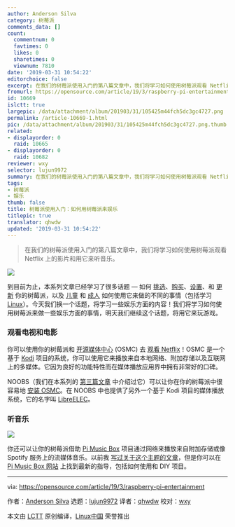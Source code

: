 ```yaml
---
author: Anderson Silva
category: 树莓派
comments_data: []
count:
  commentnum: 0
  favtimes: 0
  likes: 0
  sharetimes: 0
  viewnum: 7810
date: '2019-03-31 10:54:22'
editorchoice: false
excerpt: 在我们的树莓派使用入门的第八篇文章中，我们将学习如何使用树莓派观看 Netflix 上的影片和用它来听音乐。
fromurl: https://opensource.com/article/19/3/raspberry-pi-entertainment
id: 10669
islctt: true
largepic: /data/attachment/album/201903/31/105425m44fch5dc3gc4727.png
permalink: /article-10669-1.html
pic: /data/attachment/album/201903/31/105425m44fch5dc3gc4727.png.thumb.jpg
related:
- displayorder: 0
  raid: 10665
- displayorder: 0
  raid: 10682
reviewer: wxy
selector: lujun9972
summary: 在我们的树莓派使用入门的第八篇文章中，我们将学习如何使用树莓派观看 Netflix 上的影片和用它来听音乐。
tags:
- 树莓派
- 娱乐
thumb: false
title: 树莓派使用入门：如何用树莓派来娱乐
titlepic: true
translator: qhwdw
updated: '2019-03-31 10:54:22'
---
```



> 
> 在我们的树莓派使用入门的第八篇文章中，我们将学习如何使用树莓派观看 Netflix 上的影片和用它来听音乐。
> 
> 
> 


![](/data/attachment/album/201903/31/105425m44fch5dc3gc4727.png)


到目前为止，本系列文章已经学习了很多话题 — 如何 [挑选](/article-10611-1.html)、[购买](/article-10615-1.html)、[设置](/article-10644-1.html)、和 [更新](/article-10665-1.html) 你的树莓派，以及 [儿童](/article-10653-1.html) 和 [成人](/article-10661-1.html) 如何使用它来做的不同的事情（包括学习 [Linux](/article-10645-1.html)）。今天我们换一个话题，将学习一些娱乐方面的内容！我们将学习如何使用树莓派来做一些娱乐方面的事情，明天我们继续这个话题，将用它来玩游戏。


### 观看电视和电影


你可以使用你的树莓派和 [开源媒体中心](https://osmc.tv/) (OSMC) 去 [观看 Netflix](https://www.dailydot.com/upstream/netflix-raspberry-pi/)！OSMC 是一个基于 [Kodi](http://kodi.tv/) 项目的系统，你可以使用它来播放来自本地网络、附加存储以及互联网上的多媒体。它因为良好的功能特性而在媒体播放应用界中拥有非常好的口碑。


NOOBS（我们在本系列的 [第三篇文章](/article-10644-1.html) 中介绍过它）可以让你在你的树莓派中很容易地 [安装 OSMC](https://www.raspberrypi.org/documentation/usage/kodi/)。在 NOOBS 中也提供了另外一个基于 Kodi 项目的媒体播放系统，它的名字叫 [LibreELEC](https://libreelec.tv/)。


### 听音乐


![](/data/attachment/album/201903/31/105425wgg4ss3vss3pvg3h.png)


你还可以让你的树莓派借助 [Pi Music Box](https://github.com/pimusicbox/pimusicbox/tree/master) 项目通过网络来播放来自附加存储或像 Spotify 服务上的流媒体音乐。以前我 [写过关于这个主题的文章](https://opensource.com/life/15/3/pi-musicbox-guide)，但是你可以在 [Pi Music Box 网站](https://www.pimusicbox.com/) 上找到最新的指导，包括如何使用和 DIY 项目。




---


via: <https://opensource.com/article/19/3/raspberry-pi-entertainment>


作者：[Anderson Silva](https://opensource.com/users/ansilva) 选题：[lujun9972](https://github.com/lujun9972) 译者：[qhwdw](https://github.com/qhwdw) 校对：[wxy](https://github.com/wxy)


本文由 [LCTT](https://github.com/LCTT/TranslateProject) 原创编译，[Linux中国](https://linux.cn/) 荣誉推出